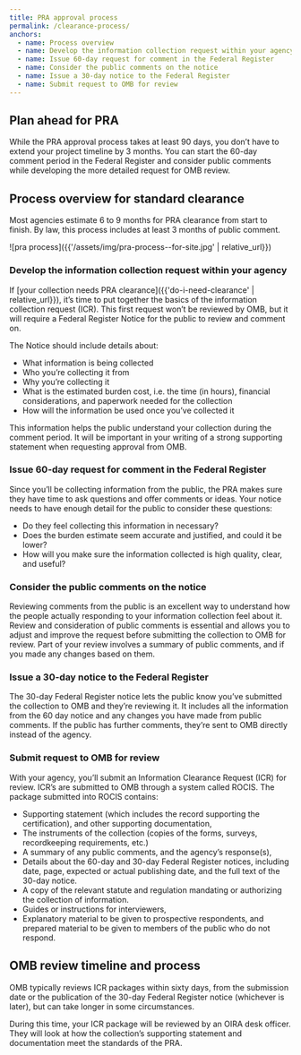 ```yaml
---
title: PRA approval process
permalink: /clearance-process/
anchors:
  - name: Process overview
  - name: Develop the information collection request within your agency
  - name: Issue 60-day request for comment in the Federal Register
  - name: Consider the public comments on the notice
  - name: Issue a 30-day notice to the Federal Register
  - name: Submit request to OMB for review
---
```


## Plan ahead for PRA

While the PRA approval process takes at least 90 days, you don’t have to extend your project timeline by 3 months. You can start the 60-day comment period in the Federal Register and consider public comments while developing the more detailed request for OMB review.

## Process overview for standard clearance

Most agencies estimate 6 to 9 months for PRA clearance from start to finish. By law, this process includes at least 3 months of public comment.

![pra process]({{'/assets/img/pra-process--for-site.jpg' | relative_url}})

### Develop the information collection request within your agency

If [your collection needs PRA clearance]({{'do-i-need-clearance' | relative_url}}), it’s time to put together the basics of the information collection request (ICR). This first request won’t be reviewed by OMB, but it will require a Federal Register Notice for the public to review and comment on.

The Notice should include details about:

- What information is being collected
- Who you’re collecting it from
- Why you’re collecting it
- What is the estimated burden cost, i.e. the time (in hours), financial considerations, and paperwork needed for the collection
- How will the information be used once you’ve collected it

This information helps the public understand your collection during the comment period. It will be important in your writing of a strong supporting statement when requesting approval from OMB.

### Issue 60-day request for comment in the Federal Register

Since you’ll be collecting information from the public, the PRA makes sure they have time to ask questions and offer comments or ideas. Your notice needs to have enough detail for the public to consider these questions:

- Do they feel collecting this information in necessary?
- Does the burden estimate seem accurate and justified, and could it be lower?
- How will you make sure the information collected is high quality, clear, and useful?

### Consider the public comments on the notice

Reviewing comments from the public is an excellent way to understand how the people actually responding to your information collection feel about it. Review and consideration of public comments is essential and allows you to adjust and improve the request before submitting the collection to OMB for review. Part of your review involves a summary of public comments, and if you made any changes based on them.

### Issue a 30-day notice to the Federal Register

The 30-day Federal Register notice lets the public know you’ve submitted the collection to OMB and they’re reviewing it. It includes all the information from the 60 day notice and any changes you have made from public comments. If the public has further comments, they’re sent to OMB directly instead of the agency.

### Submit request to OMB for review

With your agency, you’ll submit an Information Clearance Request (ICR) for review. ICR’s are submitted to OMB through a system called ROCIS. The package submitted into ROCIS contains:

- Supporting statement (which includes the record supporting the certification), and other supporting documentation,
- The instruments of the collection (copies of the forms, surveys, recordkeeping requirements, etc.)
- A summary of any public comments, and the agency’s response(s),
- Details about the 60-day and 30-day Federal Register notices, including date, page, expected or actual publishing date, and the full text of the 30-day notice.
- A copy of the relevant statute and regulation mandating or authorizing the collection of information.
- Guides or instructions for interviewers,
- Explanatory material to be given to prospective respondents, and prepared material to be given to members of the public who do not respond.

## OMB review timeline and process

OMB typically reviews ICR packages within sixty days, from the submission date or the publication of the 30-day Federal Register notice (whichever is later), but can take longer in some circumstances.

During this time, your ICR package will be reviewed by an OIRA desk officer. They will look at how the collection’s supporting statement and documentation meet the standards of the PRA.
